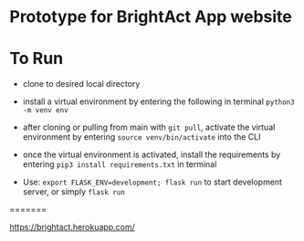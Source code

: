 # Prototype for BrightAct App website


# To Run

- clone to desired local directory
- install a virtual environment by entering the following in terminal `python3 -m venv env`
 - after cloning or pulling from main with `git pull`, activate the virtual environment by entering `source venv/bin/activate` into the CLI
 - once the virtual environment is activated, install the requirements by entering `pip3 install requirements.txt` in terminal

 - Use:
  `export FLASK_ENV=development; flask run` to start development server, or simply `flask run`

=======





https://brightact.herokuapp.com/
